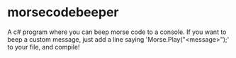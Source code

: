 # morsecodebeeper
A c# program where you can beep morse code to a console. If you want to beep a custom message, just add a line saying 'Morse.Play("&lt;message>");' to your file, and compile!
